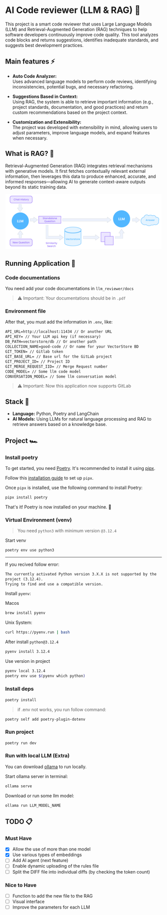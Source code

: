 # AI Code reviewer (LLM & RAG) 🤖

This project is a smart code reviewer that uses Large Language Models (LLM) and Retrieval-Augmented Generation (RAG) techniques to help software developers continuously improve code quality.
This tool analyzes code blocks and returns suggestions, identifies inadequate standards, and suggests best development practices.

## Main features ⚡️

- **Auto Code Analyzer:**  
  Uses advanced language models to perform code reviews, identifying inconsistencies, potential bugs, and necessary refactoring.

- **Suggestions Based in Context:**  
  Using RAG, the system is able to retrieve important information (e.g., project standards, documentation, and good practices) and return custom recommendations based on the project context.

- **Customization and Extensibility:**  
  The project was developed with extensibility in mind, allowing users to adjust parameters, improve language models, and expand features when necessary.

## What is RAG? 🤨

Retrieval-Augmented Generation (RAG) integrates retrieval mechanisms with generative models. It first fetches contextually relevant external information, then leverages this data to produce enhanced, accurate, and informed responses—allowing AI to generate context-aware outputs beyond its static training data.

<img src="docs/rag.png" />

## Running Application 👀

### Code documentations

You need add your code documentations in `llm_reviewer/docs`

> ⚠️ Important: Your documentations should be in `.pdf`

### Environment file

After that, you must add the information in `.env`, like:

```
API_URL=http://localhost:11434 // Or another URL
API_KEY= // Your LLM api key (if necessary)
DB_PATH=vectorstore/db // Or another path
COLLECTION_NAME=good-code // Or name for your VectorStore BD
GIT_TOKEN= // Gitlab token
GIT_BASE_URL= // Base url for the GitLab project
GIT_PROJECT_ID= // Project ID
GIT_MERGE_REQUEST_IID= // Merge Request number
CODE_MODEL= // Some llm code model
CONVERSATION_MODEL= // Some llm conversation model
```

> ⚠️ Important: Now this application now supports GitLab

## Stack 🧩

- **Language:** Python, Poetry and LangChain
- **AI Models:** Using LLMs for natural language processing and RAG to retrieve answers based on a knowledge base.

## Project 🏎️

### Install poetry

To get started, you need [Poetry](https://python-poetry.org/). It's recommended to install it using [pipx](https://pipx.pypa.io/stable/).

Follow this [installation guide](https://pipx.pypa.io/stable/installation/) to set up `pipx`.

Once `pipx` is installed, use the following command to install Poetry:

```bash
pipx install poetry
```

That's it! Poetry is now installed on your machine. 🚀

### Virtual Environment (venv)

> You need `python3` with minimum version `@3.12.4`

Start venv

```bash
poetry env use python3
```

---

If you recived follow error:

```
The currently activated Python version 3.X.X is not supported by the project (3.12.4).
Trying to find and use a compatible version.
```

Install `pyenv`:

Macos

```bash
brew install pyenv
```

Unix System:

```bash
curl https://pyenv.run | bash
```

After install `python@3.12.4`

```bash
pyenv install 3.12.4
```

Use version in project

```bash
pyenv local 3.12.4
poetry env use $(pyenv which python)
```

### Install deps

```bash
poetry install
```

> if .env not works, you run follow command:

```bash
poetry self add poetry-plugin-dotenv
```

### Run project

```bash
poetry run dev
```

### Run with local LLM (Extra)

You can download [ollama](https://ollama.com/) to run locally.

Start ollama server in terminal:

```bash
ollama serve
```

Download or run some llm model:

```bash
ollama run LLM_MODEL_NAME
```

## TODO 📋

### Must Have

- [x] Allow the use of more than one model
- [x] Use various types of embeddings
- [ ] Add AI agent (next feature)
- [ ] Enable dynamic uploading of the rules file
- [ ] Split the DIFF file into individual diffs (by checking the token count)

### Nice to Have

- [ ] Function to add the new file to the RAG
- [ ] Visual interface
- [ ] Improve the parameters for each LLM
